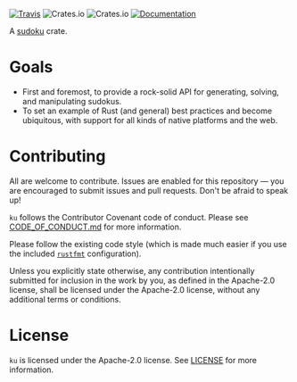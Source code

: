 [![Travis](https://travis-ci.org/aehmlo/ku.svg?branch=master)](https://travis-ci.org/aehmlo/ku)
![Crates.io](https://img.shields.io/crates/v/ku.svg)
![Crates.io](https://img.shields.io/crates/l/ku.svg)
[![Documentation](https://img.shields.io/badge/documentation-docs.rs-blue.svg)](https://docs.rs/ku)

A [sudoku](https://wikipedia.org/wiki/Sudoku) crate.

# Goals
* First and foremost, to provide a rock-solid API for generating, solving, and manipulating sudokus.
* To set an example of Rust (and general) best practices and become ubiquitous, with support for all kinds of native platforms and the web.

# Contributing
All are welcome to contribute. Issues are enabled for this repository — you are encouraged to submit issues and pull requests. Don't be afraid to speak up!

`ku` follows the Contributor Covenant code of conduct. Please see [CODE_OF_CONDUCT.md](CODE_OF_CONDUCT.md) for more information.

Please follow the existing code style (which is made much easier if you use the included [`rustfmt`](https://github.com/rust-lang-nursery/rustfmt) configuration). 

Unless you explicitly state otherwise, any contribution intentionally submitted for inclusion in the work by you, as defined in the Apache-2.0 license, shall be licensed under the Apache-2.0 license, without any additional terms or conditions.

# License
`ku` is licensed under the Apache-2.0 license. See [LICENSE](LICENSE) for more information.
